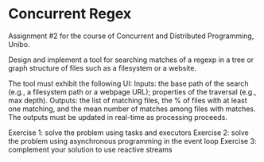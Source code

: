 # Concurrent Regex
Assignment #2 for the course of Concurrent and Distributed Programming, Unibo.

Design and implement a tool for searching matches of a regexp in a tree or graph structure of files such as a filesystem or a website.

The tool must exhibit the following UI:
Inputs: the base path of the search (e.g., a filesystem path or a webpage URL); properties of the traversal (e.g., max depth).
Outputs: the list of matching files, the % of files with at least one matching, and the mean number of matches among files with matches.
The outputs must be updated in real-time as processing proceeds.

Exercise 1: solve the problem using tasks and executors
Exercise 2: solve the problem using asynchronous programming in the event loop
Exercise 3: complement your solution to use reactive streams
